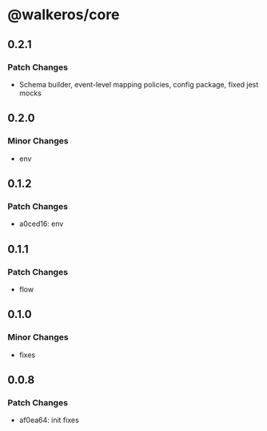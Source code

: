 # @walkeros/core

## 0.2.1

### Patch Changes

- Schema builder, event-level mapping policies, config package, fixed jest mocks

## 0.2.0

### Minor Changes

- env

## 0.1.2

### Patch Changes

- a0ced16: env

## 0.1.1

### Patch Changes

- flow

## 0.1.0

### Minor Changes

- fixes

## 0.0.8

### Patch Changes

- af0ea64: init fixes
